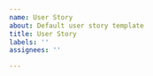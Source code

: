 ```yaml
---
name: User Story
about: Default user story template
title: User Story
labels: ''
assignees: ''

---
```



